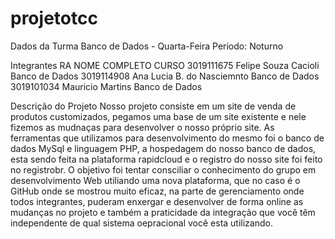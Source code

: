 # projetotcc
Dados da Turma
Banco de Dados - Quarta-Feira
Período: Noturno

Integrantes
RA	        NOME COMPLETO	              CURSO
3019111675	Felipe Souza Cacioli	      Banco de Dados
3019114908	Ana Lucia B. do Nasciemnto	Banco de Dados
3019101034	Mauricio Martins	          Banco de Dados

Descrição do Projeto
Nosso projeto consiste em um site de venda de produtos customizados, pegamos uma base de um site existente
e nele fizemos as mudnaças para desenvolver o nosso próprio site.
As ferramentas que utilizamos para desenvolvimento do mesmo foi o banco de dados MySql e linguagem PHP, 
a hospedagem do nosso banco de dados, esta sendo feita na plataforma rapidcloud e o registro do nosso site
foi feito no registrobr.
O objetivo foi tentar consciliar o conhecimento do grupo em desenvolvimento Web utiliando uma nova plataforma,
que no caso é o GitHub onde se mostrou muito eficaz, na parte de gerenciamento onde todos integrantes, puderam enxergar e desenvolver
de forma online as mudanças no projeto e também a praticidade da integração que você têm independente de qual sistema oepracional
você esta utilizando.
